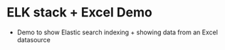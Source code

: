 # ELK stack + Excel Demo

- Demo to show Elastic search indexing + showing data from an Excel datasource
